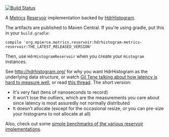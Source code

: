 [![Build Status](https://semaphoreapp.com/api/v1/projects/60b0719a-f47d-447f-8f85-5ced5cca143e/317138/badge.png)](https://semaphoreapp.com/marshallpierce/hdrhistogram-metrics-reservoir)

A [Metrics](https://dropwizard.github.io/metrics/3.1.0/) [Reservoir](https://dropwizard.github.io/metrics/3.1.0/manual/core/#uniform-reservoirs) implementation backed by [HdrHistogram](http://hdrhistogram.org/).

The artifacts are published to Maven Central. If you're using gradle, put this in your `build.gradle`:
```
compile 'org.mpierce.metrics.reservoir:hdrhistogram-metrics-reservoir:THE_LATEST_RELEASED_VERSION'
```

Then, use `HdrHistogramReservoir` when you create your `Histogram` instances.

See http://hdrhistogram.org/ for why you want HdrHistogram as the underlying data structure, or watch [Gil Tene talking about how latency is hard to measure well](http://www.infoq.com/presentations/latency-pitfalls), or read [this thread](https://groups.google.com/forum/#!msg/mechanical-sympathy/I4JfZQ1GYi8/ocuzIyC3N9EJ). The short version:

- It's very fast (tens of nanoseconds to record)
- It won't lose the outliers, which are the measurements you care about since latency is most assuredly not normally distributed
- It doesn't allocate (except for the occasional resize, or you can pre-size your histograms to not allocate at all)

Also, check out some [simple benchmarks of the various reservoir implementations](https://bitbucket.org/marshallpierce/metrics-reservoir-benchmark).
